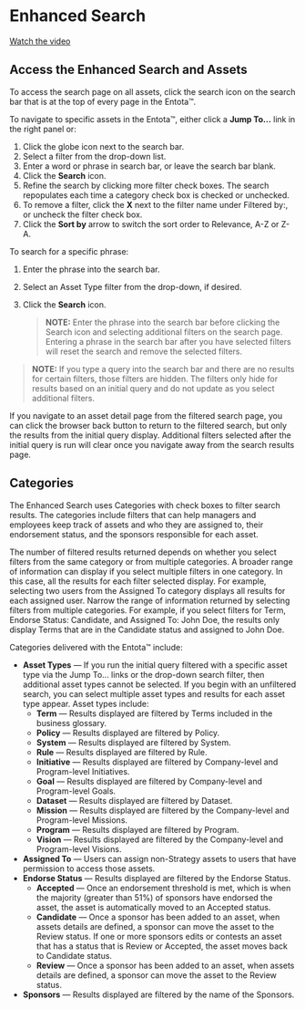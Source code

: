# Enhanced Search

[Watch the video](https://youtu.be/s6zlLNI8TJs)

## Access the Enhanced Search and Assets

To access the search page on all assets, click the search icon on the
search bar that is at the top of every page in the Entota™.

To navigate to specific assets in the Entota™, either click a **Jump
To...** link in the right panel or:

1.  Click the globe icon next to the search bar.
2.  Select a filter from the drop-down list.
3.  Enter a word or phrase in search bar, or leave the search bar blank.
4.  Click the **Search** icon.
5.  Refine the search by clicking more filter check boxes. The search
    repopulates each time a category check box is checked or unchecked.
6.  To remove a filter, click the **X** next to the filter name under
    Filtered by:, or uncheck the filter check box.
7.  Click the **Sort by** arrow to switch the sort order to Relevance,
    A-Z or Z-A.

To search for a specific phrase:

1.  Enter the phrase into the search bar.

2.  Select an Asset Type filter from the drop-down, if desired.

3.  Click the **Search** icon.
    
    >**NOTE:** Enter the phrase into the search bar before clicking the
    Search icon and selecting additional filters on the search page.
    Entering a phrase in the search bar after you have selected filters
    will reset the search and remove the selected filters.

>**NOTE:** If you type a query into the search bar and there are no
results for certain filters, those filters are hidden. The filters only
hide for results based on an initial query and do not update as you
select additional filters.

If you navigate to an asset detail page from the filtered search page,
you can click the browser back button to return to the filtered search,
but only the results from the initial query display. Additional filters
selected after the initial query is run will clear once you navigate
away from the search results page.

## Categories

The Enhanced Search uses Categories with check boxes to filter search
results. The categories include filters that can help managers and
employees keep track of assets and who they are assigned to, their
endorsement status, and the sponsors responsible for each asset.

The number of filtered results returned depends on whether you select
filters from the same category or from multiple categories. A broader
range of information can display if you select multiple filters in one
category. In this case, all the results for each filter selected
display. For example, selecting two users from the Assigned To category
displays all results for each assigned user. Narrow the range of
information returned by selecting filters from multiple categories. For
example, if you select filters for Term, Endorse Status: Candidate, and
Assigned To: John Doe, the results only display Terms that are in the
Candidate status and assigned to John Doe.

Categories delivered with the Entota™ include:

  - **Asset Types** — If you run the initial query filtered with a
    specific asset type via the Jump To... links or the drop-down search
    filter, then additional asset types cannot be selected. If you begin
    with an unfiltered search, you can select multiple asset types and
    results for each asset type appear. Asset types include:
      - **Term** — Results displayed are filtered by Terms included in
        the business glossary.
      - **Policy** — Results displayed are filtered by Policy.
      - **System** — Results displayed are filtered by System.
      - **Rule** — Results displayed are filtered by Rule.
      - **Initiative** — Results displayed are filtered by Company-level
        and Program-level Initiatives.
      - **Goal** — Results displayed are filtered by Company-level and
        Program-level Goals.
      - **Dataset** — Results displayed are filtered by Dataset.
      - **Mission** — Results displayed are filtered by the
        Company-level and Program-level Missions.
      - **Program** — Results displayed are filtered by Program.
      - **Vision** — Results displayed are filtered by the Company-level
        and Program-level Visions.
  - **Assigned To** — Users can assign non-Strategy assets to users that
    have permission to access those assets.
  - **Endorse Status** — Results displayed are filtered by the Endorse
    Status.
      - **Accepted** — Once an endorsement threshold is met, which is
        when the majority (greater than 51%) of sponsors have endorsed
        the asset, the asset is automatically moved to an Accepted
        status.
      - **Candidate** — Once a sponsor has been added to an asset, when
        assets details are defined, a sponsor can move the asset to the
        Review status. If one or more sponsors edits or contests an
        asset that has a status that is Review or Accepted, the asset
        moves back to Candidate status.
      - **Review** — Once a sponsor has been added to an asset, when
        assets details are defined, a sponsor can move the asset to the
        Review status.
  - **Sponsors** — Results displayed are filtered by the name of the
    Sponsors.
